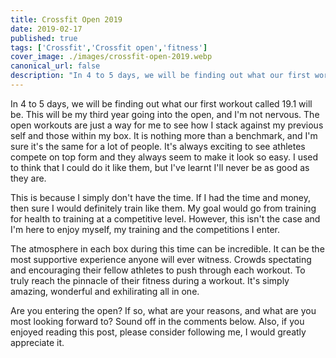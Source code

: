 ```yaml
---
title: Crossfit Open 2019
date: 2019-02-17
published: true
tags: ['Crossfit','Crossfit open','fitness']
cover_image: ./images/crossfit-open-2019.webp
canonical_url: false
description: "In 4 to 5 days, we will be finding out what our first workout called 19.1 will be. This will be my third year going into the open, and I'm not nervous. The open workouts are just a way for me to see how I stack against my previous self and those within my box. It is nothing more than a benchmark, and I'm sure it's the same for a lot of people. It's always exciting to see athletes compete on top form and they always seem to make it look so easy. I used to think that I could do it like them, but I've learnt I'll never be as good as they are."
---
```


In 4 to 5 days, we will be finding out what our first workout called 19.1 will be. This will be my third year going into the open, and I'm not nervous. The open workouts are just a way for me to see how I stack against my previous self and those within my box. It is nothing more than a benchmark, and I'm sure it's the same for a lot of people. It's always exciting to see athletes compete on top form and they always seem to make it look so easy. I used to think that I could do it like them, but I've learnt I'll never be as good as they are.

This is because I simply don't have the time. If I had the time and money, then sure I would definitely train like them. My goal would go from training for health to training at a competitive level. However, this isn't the case and I'm here to enjoy myself, my training and the competitions I enter.

The atmosphere in each box during this time can be incredible. It can be the most supportive experience anyone will ever witness. Crowds spectating and encouraging their fellow athletes to push through each workout. To truly reach the pinnacle of their fitness during a workout. It's simply amazing, wonderful and exhilirating all in one.

Are you entering the open? If so, what are your reasons, and what are you most looking forward to? Sound off in the comments below. Also, if you enjoyed reading this post, please consider following me, I would greatly appreciate it.
